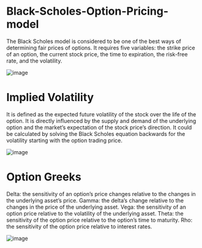 # Black-Scholes-Option-Pricing-model

The Black Scholes model is considered to be one of the best ways of determining fair prices of options. It requires five variables: the strike price of an option, the current stock price, the time to expiration, the risk-free rate, and the volatility.

![image](https://user-images.githubusercontent.com/81409900/148497360-9de281c9-6203-4432-be04-12c235af9aad.png)

# Implied Volatility

It is defined as the expected future volatility of the stock over the life of the option. It is directly influenced by the supply and demand of the underlying option and the market’s expectation of the stock price’s direction. It could be calculated by solving the Black Scholes equation backwards for the volatility starting with the option trading price.

![image](https://user-images.githubusercontent.com/81409900/148497470-b5ba9037-cf78-4e2a-a49d-eb45d5182929.png)

# Option Greeks

Delta: the sensitivity of an option’s price changes relative to the changes in the underlying asset’s price.
Gamma: the delta’s change relative to the changes in the price of the underlying asset.
Vega: the sensitivity of an option price relative to the volatility of the underlying asset.
Theta: the sensitivity of the option price relative to the option’s time to maturity.
Rho: the sensitivity of the option price relative to interest rates.

![image](https://user-images.githubusercontent.com/81409900/148497511-ca29f673-6ad3-4157-a796-8a64dd6573cd.png)

